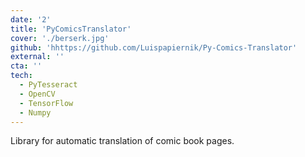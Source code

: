 ```yaml
---
date: '2'
title: 'PyComicsTranslator'
cover: './berserk.jpg'
github: 'hhttps://github.com/Luispapiernik/Py-Comics-Translator'
external: ''
cta: ''
tech:
  - PyTesseract
  - OpenCV
  - TensorFlow
  - Numpy
---
```


Library for automatic translation of comic book pages.
